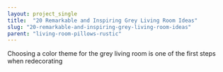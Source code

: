 ```yaml
---
layout: project_single
title:  "20 Remarkable and Inspiring Grey Living Room Ideas"
slug: "20-remarkable-and-inspiring-grey-living-room-ideas"
parent: "living-room-pillows-rustic"
---
```

Choosing a color theme for the grey living room is one of the first steps when redecorating